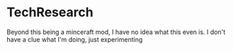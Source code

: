 # TechResearch

Beyond this being a minceraft mod, I have no idea what this even is.
I don't have a clue what I'm doing, just experimenting
